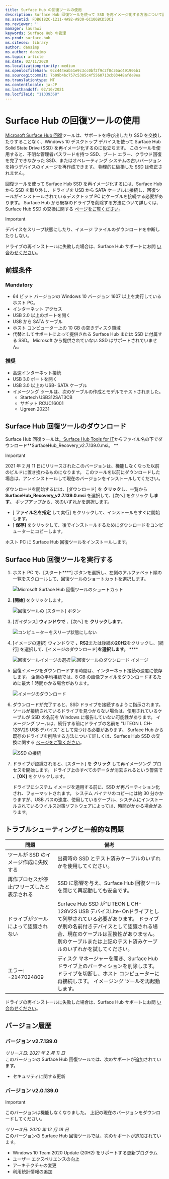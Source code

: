 ```yaml
---
title: Surface Hub の回復ツールの使用
description: Surface Hub 回復ツールを使って SSD を再イメージ化する方法について説明します。
ms.assetid: FDB6182C-1211-4A92-A930-6C106BCD5DC1
ms.reviewer: ''
manager: laurawi
keywords: Surface Hub の管理
ms.prod: surface-hub
ms.sitesec: library
author: dansimp
ms.author: dansimp
ms.topic: article
ms.date: 02/11/2020
ms.localizationpriority: medium
ms.openlocfilehash: 0cc444eab51e9c3cc0bf2f9c2f0c36ac491906b1
ms.sourcegitcommit: 7b09b4bc757c5385c4f5560713cb03448afde9ea
ms.translationtype: MT
ms.contentlocale: ja-JP
ms.lasthandoff: 02/16/2021
ms.locfileid: "11339368"
---
```

# Surface Hub の回復ツールの使用

[Microsoft Surface Hub 回復](https://www.microsoft.com/download/details.aspx?id=52210)ツールは、サポートを呼び出したり SSD を交換したりすることなく、Windows 10 デスクトップ デバイスを使って Surface Hub Solid State Drive (SSD) を再イメージ化するのに役立ちます。 このツールを使用すると、不明な管理者パスワードを持つ SSD、ブート エラー、クラウド回復を完了できなかった SSD、またはオペレーティング システムの古いバージョンを持つデバイスのイメージを再作成できます。 物理的に破損した SSD は修正されません。

回復ツールを使って Surface Hub SSD を再イメージ化するには、Surface Hub から SSD を取り外し、ドライブを USB から SATA ケーブルに接続し、回復ツールがインストールされているデスクトップ PC にケーブルを接続する必要があります。 Surface Hub から既存のドライブを削除する方法について詳しくは、Surface Hub SSD の交換に関する [ページをご覧ください](surface-hub-ssd-replacement.md)。

> [!IMPORTANT]
> デバイスをスリープ状態にしたり、イメージ ファイルのダウンロードを中断したりしない。

ドライブの再インストールに失敗した場合は、Surface Hub サポートにお問 [い合わせください](https://support.microsoft.com/help/4037644/surface-contact-surface-warranty-and-software-support)。

## 前提条件

### Mandatory

- 64 ビット バージョンの Windows 10 バージョン 1607 以上を実行しているホスト PC。
- インターネット アクセス
- USB 2.0 以上のポートを開く
- USB から SATA ケーブル
- ホスト コンピューター上の 10 GB の空きディスク領域
- 代替としてサポートによって提供される Surface Hub または SSD に付属する SSD。 Microsoft から提供されていない SSD はサポートされていません。

### 推奨

- 高速インターネット接続
- USB 3.0 ポートを開く
- USB 3.0 以上の USB- SATA ケーブル
- イメージング ツールは、次のケーブルの作成とモデルでテストされました。
    - Startech USB312SAT3CB
    - サギット RCUC16001
    - Ugreen 20231

## Surface Hub 回復ツールのダウンロード

Surface Hub 回復ツールは[、Surface Hub Tools for IT](https://www.microsoft.com/download/details.aspx?id=52210)からファイル名の下でダウンロード**SurfaceHub_Recovery_v2.7.139.0.msi。 **

> [!IMPORTANT]
> 2021 年 2 月 11 日にリリースされたこのバージョンは、機能しなくなった以前のビルドに置き換わるものになります。 このツールを以前にダウンロードした場合は、アンインストールして現在のバージョンをインストールしてください。

ダウンロードを開始するには、[ダウンロード] を **クリック**し、一覧から **SurfaceHub_Recovery_v2.7.139.0.msi**  を選択して、[次へ] をクリック **します**。 ポップアップから、次のいずれかを選択します。

- [ **ファイル名を指定** して実行] をクリックして、インストールをすぐに開始します。
- [ **保存]** をクリックして、後でインストールするためにダウンロードをコンピューターにコピーします。

ホスト PC に Surface Hub 回復ツールをインストールします。

## Surface Hub 回復ツールを実行する

1. ホスト PC で、[スタート****] ボタンを選択し、左側のアルファベット順の一覧をスクロールして、回復ツールのショートカットを選択します。

    ![Microsoft Surface Hub 回復ツールのショートカット](images/shrt-shortcut.png)

2. **[開始]** をクリックします。

    ![回復ツールの [スタート] ボタン](images/shrt-start.png)


3. [ガイダンス] **ウィンドウで** 、[次へ] を **クリックします**。

    ![コンピューターをスリープ状態にしない](images/shrt-guidance.png)

4. [イメージの選択] ウィンドウで **、RS2**または後続の**20H2**をクリックし、[続行] を選択して、[イメージのダウンロード]**を選択します。** ****

     ![回復ツールイメージの選択 ](images/shrt-select-image.png) ![ 回復ツールのダウンロード イメージ](images/shrt-download-image.png)

5. 回復イメージをダウンロードする時間は、インターネット接続の速度に依存します。 企業の平均接続では、8 GB の画像ファイルをダウンロードするために最大 1 時間かかる場合があります。

    ![イメージのダウンロード](images/shrt-download.png)



5. ダウンロードが完了すると、SSD ドライブを接続するように指示されます。 ツールが接続されているドライブを見つからない場合は、使用されているケーブルが SSD の名前を Windows に報告していない可能性があります。  イメージング ツールは、続行する前にドライブの名前を "LITEON L CH-128V2S USB デバイス" として見つける必要があります。  Surface Hub から既存のドライブを削除する方法について詳しくは、Surface Hub SSD の交換に関する [ページをご覧ください](surface-hub-ssd-replacement.md)。

    ![SSD の接続](images/shrt-drive.png)

6. ドライブが認識されると、[スタート] を **クリック** して再イメージング プロセスを開始します。 ドライブ上のすべてのデータが消去されるという警告で **、[OK]** をクリックします。



    ドライブにシステム イメージを適用する前に、SSD が再パーティション化され、フォーマットされます。 システム バイナリのコピーには約 30 分かかりますが、USB バスの速度、使用しているケーブル、システムにインストールされているウイルス対策ソフトウェアによっては、時間がかかる場合があります。



## トラブルシューティングと一般的な問題

問題 | 備考
--- | ---
ツールが SSD のイメージ作成に失敗する | 出荷時の SSD とテスト済みケーブルのいずれかを使用してください。
再作プロセスが停止/フリーズしたと表示される | SSD に影響を与え、Surface Hub 回復ツールを閉じて再起動しても安全です。
ドライブがツールによって認識されない | Surface Hub SSD が"LITEON L CH-128V2S USB デバイスLite-Onドライブとして列挙されている必要があります。  ドライブが別の名前付きデバイスとして認識される場合、現在のケーブルは互換性がありません。 別のケーブルまたは上記のテスト済みケーブルのいずれかを試してください。
エラー: -2147024809 | ディスク マネージャーを開き、Surface Hub ドライブ上のパーティションを削除します。  ドライブを切断し、ホスト コンピューターに再接続します。 イメージング ツールを再起動します。

ドライブの再インストールに失敗した場合は、Surface Hub サポートにお問 [い合わせください](https://support.microsoft.com/help/4037644/surface-contact-surface-warranty-and-software-support)。

## バージョン履歴


### バージョン v2.7.139.0

*リリース日: 2021 年 2 月 11 日*<br>
このバージョンの Surface Hub 回復ツールでは、次のサポートが追加されています。

- セキュリティに関する更新


### バージョン v2.0.139.0

> [!IMPORTANT]
> このバージョンは機能しなくなりました。 上記の現在のバージョンをダウンロードしてください。 

*リリース日: 2020 年 12 月 18 日*<br>
このバージョンの Surface Hub 回復ツールでは、次のサポートが追加されています。
- Windows 10 Team 2020 Update (20H2) をサポートする更新プログラム
- ユーザー エクスペリエンスの向上
- アーキテクチャの変更
- 利用統計情報の追加

